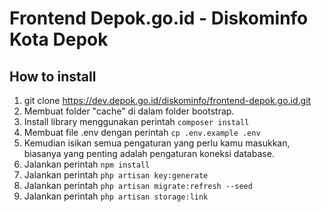 # Frontend Depok.go.id - Diskominfo Kota Depok

## How to install
1. git clone https://dev.depok.go.id/diskominfo/frontend-depok.go.id.git
2. Membuat folder "cache" di dalam folder bootstrap.
3. Install library menggunakan perintah `composer install`
4. Membuat file .env dengan perintah `cp .env.example .env`
5. Kemudian isikan semua pengaturan yang perlu kamu masukkan, biasanya yang penting adalah pengaturan koneksi database.
6. Jalankan perintah `npm install`
7. Jalankan perintah `php artisan key:generate`
8. Jalankan perintah `php artisan migrate:refresh --seed`
9. Jalankan perintah `php artisan storage:link`
